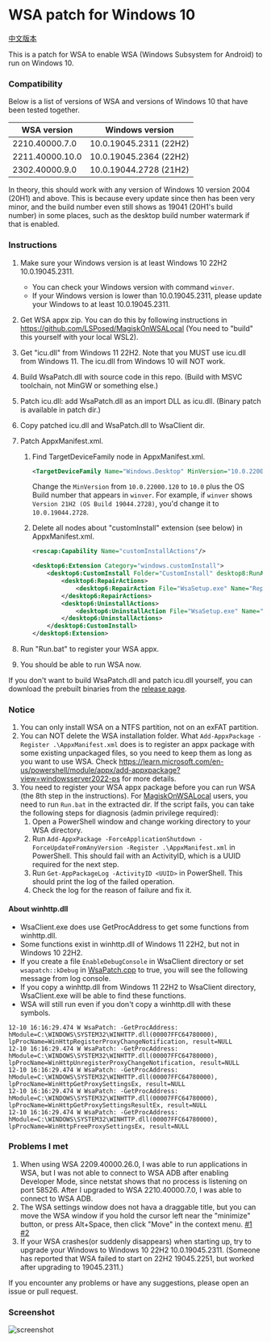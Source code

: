 # WSA patch for Windows 10

[中文版本](./README_zhs.md)

This is a patch for WSA to enable WSA (Windows Subsystem for Android) to run on Windows 10.

### Compatibility

Below is a list of versions of WSA and versions of Windows 10 that have been tested together.

| WSA version     | Windows version        |
|-----------------|------------------------|
| 2210.40000.7.0  | 10.0.19045.2311 (22H2) |
| 2211.40000.10.0 | 10.0.19045.2364 (22H2) |
| 2302.40000.9.0  | 10.0.19044.2728 (21H2) |

In theory, this should work with any version of Windows 10 version 2004 (20H1) and above. This is because every update since then has been very minor, and the build number even still shows as 19041 (20H1's build number) in some places, such as the desktop build number watermark if that is enabled.

### Instructions

1. Make sure your Windows version is at least Windows 10 22H2 10.0.19045.2311.
    - You can check your Windows version with command `winver`.
    - If your Windows version is lower than 10.0.19045.2311, please update your Windows to at least 10.0.19045.2311.
2. Get WSA appx zip. You can do this by following instructions in https://github.com/LSPosed/MagiskOnWSALocal
   (You need to "build" this yourself with your local WSL2).
3. Get "icu.dll" from Windows 11 22H2. Note that you MUST use icu.dll from Windows 11.
   The icu.dll from Windows 10 will NOT work.
4. Build WsaPatch.dll with source code in this repo.
   (Build with MSVC toolchain, not MinGW or something else.)
5. Patch icu.dll: add WsaPatch.dll as an import DLL as icu.dll.
   (Binary patch is available in patch dir.)
6. Copy patched icu.dll and WsaPatch.dll to WsaClient dir.
7. Patch AppxManifest.xml.
    1. Find TargetDeviceFamily node in AppxManifest.xml.
       ```xml
       <TargetDeviceFamily Name="Windows.Desktop" MinVersion="10.0.22000.120" MaxVersionTested="10.0.22000.120"/>
       ```

       Change the `MinVersion` from `10.0.22000.120` to `10.0` plus the OS Build number that appears in `winver`. For example, if `winver` shows `Version 21H2 (OS Build 19044.2728)`, you'd change it to `10.0.19044.2728`.

    2. Delete all nodes about "customInstall" extension (see below) in AppxManifest.xml.
       ```xml
       <rescap:Capability Name="customInstallActions"/>
       ```

       ```xml
       <desktop6:Extension Category="windows.customInstall">
           <desktop6:CustomInstall Folder="CustomInstall" desktop8:RunAsUser="true">
               <desktop6:RepairActions>
                   <desktop6:RepairAction File="WsaSetup.exe" Name="Repair" Arguments="repair"/>
               </desktop6:RepairActions>
               <desktop6:UninstallActions>
                   <desktop6:UninstallAction File="WsaSetup.exe" Name="Uninstall" Arguments="uninstall"/>
               </desktop6:UninstallActions>
           </desktop6:CustomInstall>
       </desktop6:Extension>
       ```

8. Run "Run.bat" to register your WSA appx.
9. You should be able to run WSA now.

If you don't want to build WsaPatch.dll and patch icu.dll yourself,
you can download the prebuilt binaries from the [release page](https://github.com/cinit/WSAPatch/releases).

### Notice

1. You can only install WSA on a NTFS partition, not on an exFAT partition.
2. You can NOT delete the WSA installation folder.
   What `Add-AppxPackage -Register .\AppxManifest.xml` does is to register an appx package with some existing unpackaged files,
   so you need to keep them as long as you want to use WSA.
   Check https://learn.microsoft.com/en-us/powershell/module/appx/add-appxpackage?view=windowsserver2022-ps for more details.
3. You need to register your WSA appx package before you can run WSA (the 8th step in the instructions).
   For [MagiskOnWSALocal](https://github.com/LSPosed/MagiskOnWSALocal) users, you need to run `Run.bat` in the extracted dir.
   If the script fails, you can take the following steps for diagnosis (admin privilege required):
    1. Open a PowerShell window and change working directory to your WSA directory.
    2. Run `Add-AppxPackage -ForceApplicationShutdown -ForceUpdateFromAnyVersion -Register .\AppxManifest.xml` in PowerShell.
       This should fail with an ActivityID, which is a UUID required for the next step.
    3. Run `Get-AppPackageLog -ActivityID <UUID>` in PowerShell.
       This should print the log of the failed operation.
    4. Check the log for the reason of failure and fix it.

#### About winhttp.dll

- WsaClient.exe does use GetProcAddress to get some functions from winhttp.dll.
- Some functions exist in winhttp.dll of Windows 11 22H2, but not in Windows 10 22H2.
- If you create a file `EnableDebugConsole` in WsaClient directory or set `wsapatch::kDebug` in [WsaPatch.cpp](WsaPatch.cpp) to true,
  you will see the following message from log console.
- If you copy a winhttp.dll from Windows 11 22H2 to WsaClient directory, WsaClient.exe will be able to find these functions.
- WSA will still run even if you don't copy a winhttp.dll with these symbols.

```text
12-10 16:16:29.474 W WsaPatch: -GetProcAddress: hModule=C:\WINDOWS\SYSTEM32\WINHTTP.dll(00007FFC64780000), lpProcName=WinHttpRegisterProxyChangeNotification, result=NULL
12-10 16:16:29.474 W WsaPatch: -GetProcAddress: hModule=C:\WINDOWS\SYSTEM32\WINHTTP.dll(00007FFC64780000), lpProcName=WinHttpUnregisterProxyChangeNotification, result=NULL
12-10 16:16:29.474 W WsaPatch: -GetProcAddress: hModule=C:\WINDOWS\SYSTEM32\WINHTTP.dll(00007FFC64780000), lpProcName=WinHttpGetProxySettingsEx, result=NULL
12-10 16:16:29.474 W WsaPatch: -GetProcAddress: hModule=C:\WINDOWS\SYSTEM32\WINHTTP.dll(00007FFC64780000), lpProcName=WinHttpGetProxySettingsResultEx, result=NULL
12-10 16:16:29.474 W WsaPatch: -GetProcAddress: hModule=C:\WINDOWS\SYSTEM32\WINHTTP.dll(00007FFC64780000), lpProcName=WinHttpFreeProxySettingsEx, result=NULL
```

### Problems I met

1. When using WSA 2209.40000.26.0, I was able to run applications in WSA,
   but I was not able to connect to WSA ADB after enabling Developer Mode,
   since netstat shows that no process is listening on port 58526.
   After I upgraded to WSA 2210.40000.7.0, I was able to connect to WSA ADB.
2. The WSA settings window does not hava a draggable title,
   but you can move the WSA window if you hold the cursor left near the "minimize" button,
   or press Alt+Space, then click "Move" in the context
   menu. [#1](https://github.com/cinit/WSAPatch/issues/1) [#2](https://github.com/cinit/WSAPatch/issues/2)
3. If your WSA crashes(or suddenly disappears) when starting up, try to upgrade your Windows to Windows 10 22H2 10.0.19045.2311.
   (Someone has reported that WSA failed to start on 22H2 19045.2251, but worked after upgrading to 19045.2311.)

If you encounter any problems or have any suggestions, please open an issue or pull request.

### Screenshot

![screenshot](./pic/screenshot_20221202.png)
